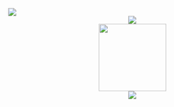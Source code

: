 <div ailgn="center"> <img src="https://catblogoss.oss-cn-guangzhou.aliyuncs.com/github/genshin.jpg?versionId=CAEQKRiBgIDEocTVnRgiIDY1ZWI1YmNjMmI2YzRjMzNhODVjODhmOGQ5NGY2M2M1" /></div>
<div align="center"> <img src="https://activity-graph.herokuapp.com/graph?username=KaiSeiCo&theme=xcode" /> </div>
<div align="center"> <img height="137px" src="https://github-readme-stats.vercel.app/api?username=KaiSeiCo&hide_title=true&hide_border=true&show_icons=trueline_height=21&text_color=000&icon_color=000&bg_color=0,ea6161,ffc64d,fffc4d,52fa5a&theme=graywhite" /> </div>
<div align="center"> <img src="https://github-readme-stats.vercel.app/api/top-langs/?username=KaiSeiCo&hide_title=true&hide_border=true&layout=compact&langs_count=6&text_color=000&icon_color=fff&bg_color=0,52fa5a,4dfcff,c64dff&theme=graywhite" /> </div>
